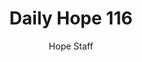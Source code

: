 ---
image: /assets/img/daily-hope-default-artwork.png
title: Daily Hope 116
number: 116
categories:
  - Daily Hope
author: Hope Staff
notes: Daily Hope 116
embed: >-
  <iframe src="https://open.spotify.com/embed/episode/2t0z5Eip9sYP3G9kYl6Don?utm_source=generator" width="400px" height="102px" frameborder=“0" scrolling=“no”></iframe>
---